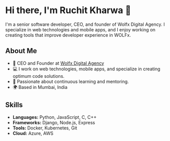 # Hi there, I'm Ruchit Kharwa 👋

I'm a senior software developer, CEO, and founder of Wolfx Digital Agency. I specialize in web technologies and mobile apps, and I enjoy working on creating tools that improve developer experience in WOLFx.

## About Me

- 🚀 CEO and Founder at [Wolfx Digital Agency](https://www.wolfx.io)
- 💻 I work on web technologies, mobile apps, and specialize in creating optimum code solutions.
- 🧠 Passionate about continuous learning and mentoring.
- 🌍 Based in Mumbai, India

## Skills

- **Languages:** Python, JavaScript, C, C++
- **Frameworks:** Django, Node.js, Express
- **Tools:** Docker, Kubernetes, Git
- **Cloud:** Azure, AWS
